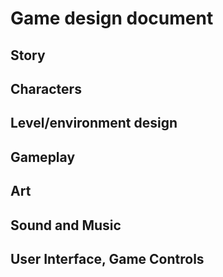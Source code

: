 # Game design document

## Story

## Characters

## Level/environment design

## Gameplay

## Art

## Sound and Music

## User Interface, Game Controls
